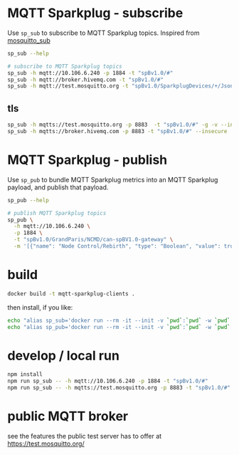 # MQTT Sparkplug - subscribe

Use `sp_sub` to subscribe to MQTT Sparkplug topics.
Inspired from [mosquitto_sub](https://mosquitto.org/man/mosquitto_sub-1.html)

```bash
sp_sub --help

# subscribe to MQTT Sparkplug topics
sp_sub -h mqtt://10.106.6.240 -p 1884 -t "spBv1.0/#"
sp_sub -h mqtt://broker.hivemq.com -t "spBv1.0/#"
sp_sub -h mqtt://test.mosquitto.org -t "spBv1.0/SparkplugDevices/+/JsonScada/#" -g -v
```


## tls

```bash
sp_sub -h mqtts://test.mosquitto.org -p 8883  -t "spBv1.0/#" -g -v --insecure
sp_sub -h mqtts://broker.hivemq.com -p 8883 -t "spBv1.0/#" --insecure
```



# MQTT Sparkplug - publish

Use `sp_pub` to bundle MQTT Sparkplug metrics into an MQTT Sparkplug payload, and publish that payload.

```bash
sp_pub --help

# publish MQTT Sparkplug topics
sp_pub \
  -h mqtt://10.106.6.240 \
  -p 1884 \
  -t "spBv1.0/GrandParis/NCMD/can-spBV1.0-gateway" \
  -m '[{"name": "Node Control/Rebirth", "type": "Boolean", "value": true}]'
```


# build

```bash
docker build -t mqtt-sparkplug-clients .
```
then install, if you like:
```bash
echo "alias sp_sub='docker run --rm -it --init -v `pwd`:`pwd` -w `pwd` mqtt-sparkplug-clients sp_sub'" >> ~/.bash_aliases
echo "alias sp_pub='docker run --rm -it --init -v `pwd`:`pwd` -w `pwd` mqtt-sparkplug-clients sp_pub'" >> ~/.bash_aliases
```

# develop / local run

```bash
npm install
npm run sp_sub -- -h mqtt://10.106.6.240 -p 1884 -t "spBv1.0/#"
npm run sp_sub -- -h mqtts://test.mosquitto.org -p 8883 -t "spBv1.0/#" -i client-id --cafile ./ssl/mosquitto.org.crt -g -v
```

# public MQTT broker

see the features the public test server has to offer at https://test.mosquitto.org/